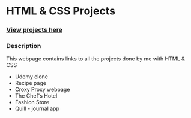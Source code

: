 
<h1>HTML & CSS Projects </h1>
<h3><a href="https://vjharan.github.io/HTML_CSS_projects/">View projects here </a></h3>
<h3>Description</h3>
<p>This webpage contains links to all the projects done by me with HTML & CSS </p>
 
<ul >
    <li>Udemy clone</li>
    <li>Recipe page</li>
    <li>Croxy Proxy webpage</li>
    <li>The Chef's Hotel</li>
    <li>Fashion Store </li>
    <li>Quill - journal app</li>
    

</ul>
